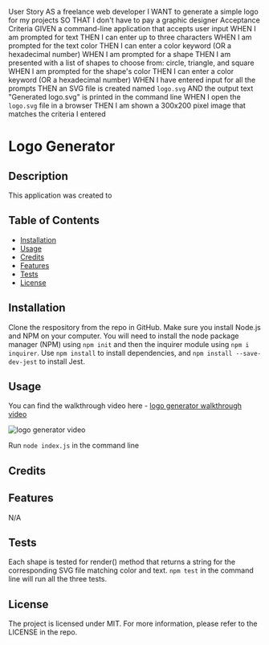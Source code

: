 User Story
AS a freelance web developer
I WANT to generate a simple logo for my projects
SO THAT I don't have to pay a graphic designer
Acceptance Criteria
GIVEN a command-line application that accepts user input
WHEN I am prompted for text
THEN I can enter up to three characters
WHEN I am prompted for the text color
THEN I can enter a color keyword (OR a hexadecimal number)
WHEN I am prompted for a shape
THEN I am presented with a list of shapes to choose from: circle, triangle, and square
WHEN I am prompted for the shape's color
THEN I can enter a color keyword (OR a hexadecimal number)
WHEN I have entered input for all the prompts
THEN an SVG file is created named `logo.svg`
AND the output text "Generated logo.svg" is printed in the command line
WHEN I open the `logo.svg` file in a browser
THEN I am shown a 300x200 pixel image that matches the criteria I entered

# Logo Generator


## Description
  This application was created to 


## Table of Contents
  - [Installation](#installation)
  - [Usage](#usage)
  - [Credits](#credits)
  - [Features](#features)
  - [Tests](#tests)
  - [License](#license)


  ## Installation
  Clone the respository from the repo in GitHub. Make sure you install Node.js and NPM on your computer. You will need to install the node package manager (NPM) using `npm init` and then the inquirer module using `npm i inquirer`. Use `npm install` to install dependencies, and `npm install --save-dev-jest` to install Jest.


  ## Usage
  You can find the walkthrough video here - [logo generator walkthrough video](https://drive.google.com/file/d/---------------------/view?usp=sharing)

  ![logo generator video](./assets/.........gif)


  Run ```node index.js``` in the command line 





## Credits

  

## Features
N/A


## Tests 
Each shape is tested for render() method that returns a string for the corresponding SVG file matching color and text. `npm test` in the command line will run all the three tests.


## License
The project is licensed under MIT. For more information, please refer to the LICENSE in the repo.
  